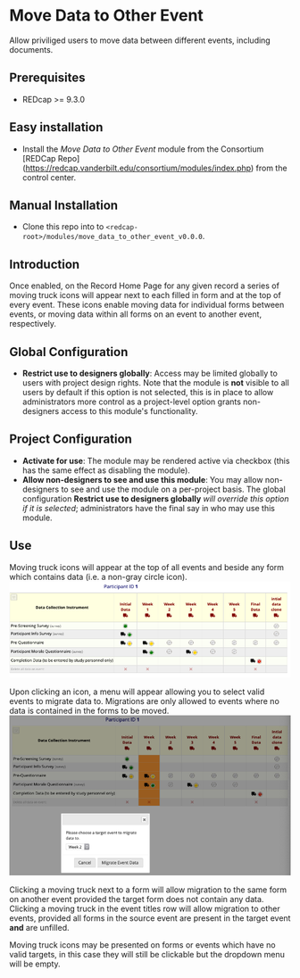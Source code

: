 # Move Data to Other Event

Allow priviliged users to move data between different events, including documents.

## Prerequisites
 - REDcap >= 9.3.0

## Easy installation
- Install the _Move Data to Other Event_ module from the Consortium [REDCap Repo] (https://redcap.vanderbilt.edu/consortium/modules/index.php) from the control center.

## Manual Installation
- Clone this repo into to `<redcap-root>/modules/move_data_to_other_event_v0.0.0`.

## Introduction
Once enabled, on the Record Home Page for any given record a series of moving truck icons will appear next to each filled in form and at the top of every event. These icons enable moving data for individual forms between events, or moving data within all forms on an event to another event, respectively.

## Global Configuration

- **Restrict use to designers globally**: Access may be limited globally to users with project design rights. Note that the module is **not** visible to all users by default if this option is not selected, this is in place to allow administrators more control as a project-level option grants non-designers access to this module's functionality.

## Project Configuration

- **Activate for use**: The module may be rendered active via checkbox (this has the same effect as disabling the module).
- **Allow non-designers to see and use this module**: You may allow non-designers to see and use the module on a per-project basis. The global configuration **Restrict use to designers globally** _will override this option if it is selected_; administrators have the final say in who may use this module.

## Use

Moving truck icons will appear at the top of all events and beside any form which contains data (i.e. a non-gray circle icon).  
![sample_icons](img/sample_project_icons.png)

Upon clicking an icon, a menu will appear allowing you to select valid events to migrate data to. Migrations are only allowed to events where no data is contained in the forms to be moved.  
![sample_event_migration](img/sample_event_migration.png)

Clicking a moving truck next to a form will allow migration to the same form on another event provided the target form does not contain any data.  
Clicking a moving truck in the event titles row will allow migration to other events, provided all forms in the source event are present in the target event **and** are unfilled.

Moving truck icons may be presented on forms or events which have no valid targets, in this case they will still be clickable but the dropdown menu will be empty.
